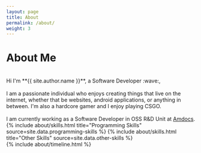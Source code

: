 ```yaml
---
layout: page
title: About
permalink: /about/
weight: 3
---
```


# **About Me**
<br>
Hi I'm **{{ site.author.name }}**, a Software Developer :wave:,<br><br>
I am a passionate individual who enjoys creating things that live on the internet, whether that be websites, android applications, or anything in between. I'm also a hardcore gamer and I enjoy playing CSGO. <br><br> I am currently working as a Software Developer in OSS R&D Unit at <a href="https://amdocs.com">Amdocs</a>.

<div class="row">
{% include about/skills.html title="Programming Skills" source=site.data.programming-skills %}
{% include about/skills.html title="Other Skills" source=site.data.other-skills %}
</div>

<div class="row">
{% include about/timeline.html %}
</div>
